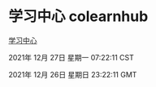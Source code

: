 # 学习中心 colearnhub
[学习中心](http://59.174.25.102:56308/colearnhub/)

2021年 12月 27日 星期一 07:22:11 CST

2021年 12月 26日 星期日 23:22:11 GMT
